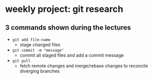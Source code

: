 # weekly project: git research

## 3 commands shown during the lectures
- `git add file-name`
  - stage changed files
- `git commit -m "message"`
  - commit all staged files and add a commit message
- `git pull`
  - fetch remote changes and merge/rebase changes to reconcile diverging branches